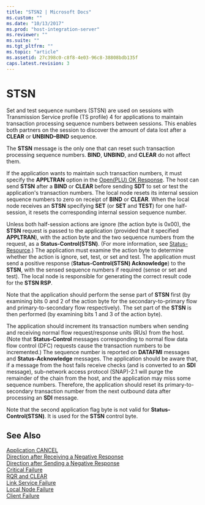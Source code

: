 ```yaml
---
title: "STSN2 | Microsoft Docs"
ms.custom: ""
ms.date: "10/13/2017"
ms.prod: "host-integration-server"
ms.reviewer: ""
ms.suite: ""
ms.tgt_pltfrm: ""
ms.topic: "article"
ms.assetid: 27c398c0-c8f8-4e03-96c8-38808bdb135f
caps.latest.revision: 3
---
```

# STSN
Set and test sequence numbers (STSN) are used on sessions with Transmission Service profile (TS profile) 4 for applications to maintain transaction processing sequence numbers between sessions. This enables both partners on the session to discover the amount of data lost after a **CLEAR** or **UNBIND–BIND** sequence.  
  
 The **STSN** message is the only one that can reset such transaction processing sequence numbers. **BIND**, **UNBIND**, and **CLEAR** do not affect them.  
  
 If the application wants to maintain such transaction numbers, it must specify the **APPLTRAN** option in the [Open(PLU) OK Response](../Topic/Open\(PLU\)%20OResponse1.md). The host can send **STSN** after a **BIND** or **CLEAR** before sending **SDT** to set or test the application's transaction numbers. The local node resets its internal session sequence numbers to zero on receipt of **BIND** or **CLEAR**. When the local node receives an **STSN** specifying **SET** (or **SET** and **TEST**) for one half-session, it resets the corresponding internal session sequence number.  
  
 Unless both half-session actions are ignore (the action byte is 0x00), the **STSN** request is passed to the application (provided that it specified **APPLTRAN**), with the action byte and the two sequence numbers from the request, as a **Status-Control(STSN)**. (For more information, see [Status-Resource](../Topic/Status-Resource2.md).) The application must examine the action byte to determine whether the action is ignore, set, test, or set and test. The application must send a positive response (**Status-Control(STSN) Acknowledge**) to the **STSN**, with the sensed sequence numbers if required (sense or set and test). The local node is responsible for generating the correct result code for the **STSN RSP**.  
  
 Note that the application should perform the sense part of **STSN** first (by examining bits 0 and 2 of the action byte for the secondary-to-primary flow and primary-to-secondary flow respectively). The set part of the **STSN** is then performed (by examining bits 1 and 3 of the action byte).  
  
 The application should increment its transaction numbers when sending and receiving normal flow request/response units (RUs) from the host. (Note that **Status-Control** messages corresponding to normal flow data flow control (DFC) requests cause the transaction numbers to be incremented.) The sequence number is reported on **DATAFMI** messages and **Status-Acknowledge** messages. The application should be aware that, if a message from the host fails receive checks (and is converted to an **SDI** message), sub-network access protocol (SNAP)-2.1 will purge the remainder of the chain from the host, and the application may miss some sequence numbers. Therefore, the application should reset its primary-to-secondary transaction number from the next outbound data after processing an **SDI** message.  
  
 Note that the second application flag byte is not valid for **Status-Control(STSN)**. It is used for the **STSN** control byte.  
  
## See Also  
 [Application CANCEL](../core/application-cancel.md)   
 [Direction after Receiving a Negative Response](../core/direction-after-receiving-a-negative-response.md)   
 [Direction after Sending a Negative Response](../core/direction-after-sending-a-negative-response.md)   
 [Critical Failure](../core/critical-failure.md)   
 [RQR and CLEAR](../core/rqr-and-clear.md)   
 [Link Service Failure](../core/link-service-failure.md)   
 [Local Node Failure](../core/local-node-failure.md)   
 [Client Failure](../core/client-failure.md)